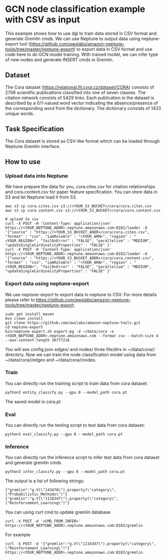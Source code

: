 # GCN node classification example with CSV as input
This example shows how to use dgl to train data stored in CSV format and generate Gremlin cmds. We can use Neptune to output data using neptune-export tool (https://github.com/awslabs/amazon-neptune-tools/tree/master/neptune-export) to export data in CSV format and use code here to do GCN model training. With trained model, we can infer type of new nodes and generate INSERT cmds in Gremlin.

## Dataset
The Cora dataset (https://relational.fit.cvut.cz/dataset/CORA) consists of 2708 scientific publications classified into one of seven classes. The citation network consists of 5429 links. Each publication in the dataset is described by a 0/1-valued word vector indicating the absence/presence of the corresponding word from the dictionary. The dictionary consists of 1433 unique words.

## Task Specification
The Cora dataset is stored as CSV-like format which can be loaded through Neptune Gremlin interface.

## How to use
### Upload data into Neptune
We have prepare the data for you, cora.cites.csv for citation relationships and cora.content.csv for paper feature specification.
You can store data in S3 and let Neptune load it from S3.

```
aws s3 cp cora.cites.csv s3://<YOUR_S3_BUCKET>/cora/cora.cites.csv
aws s3 cp cora.content.csv s3://<YOUR_S3_BUCKET>/cora/cora.content.csv

# upload to csv
curl -X POST -H 'Content-Type: application/json' https://<YOUR_NEPTUNE_ADDR>.neptune.amazonaws.com:8182/loader -d '{"source" : "https://<YOUR_S3_BUCKET_ADDR>/cora/cora.cites.csv", "format" : "csv", "iamRoleArn" : "<YOUR_ARN>", "region" : "<YOUR_REGION>", "failOnError" : "FALSE", "parallelism" : "MEDIUM", "updateSingleCardinalityProperties" : "FALSE" }'
curl -X POST -H 'Content-Type: application/json' https://<YOUR_NEPTUNE_ADDR>.neptune.amazonaws.com:8182/loader -d '{"source" : "https://<YOUR_S3_BUCKET_ADDR>/cora/cora.content.csv", "format" : "csv", "iamRoleArn" : "<YOUR_ARN>", "region" : "<YOUR_REGION>", "failOnError" : "FALSE", "parallelism" : "MEDIUM", "updateSingleCardinalityProperties" : "FALSE" }'
```

### Export data using neptune-export
We use neptune-export to export data in neptune to CSV. For more details please refer to https://github.com/awslabs/amazon-neptune-tools/tree/master/neptune-export.

```
sudo apt install maven
mvn clean install
git clone https://github.com/awslabs/amazon-neptune-tools.git
cd neptune-export
bin/neptune-export.sh export-pg -d ~/data/cora -e <YOUR_NEPTUNE_ADDR>.neptune.amazonaws.com --format csv --batch-size 4 --max-content-length 16777216
```

You will see config.json edges/ and nodes/ three file/dirs in ~/data/cora/<timeline>/ directory. Now we can train the node classification model using data from ~/data/cora/<timeline>/edges and ~/data/cora/<timeline>/nodes.

### Train
You can directly run the training script to train data from cora dataset:
```
python3 entity_classify.py --gpu 0 --model_path cora.pt
```

The saved model is cora.pt

### Eval
You can directly run the testing script to test data from cora dataset:
```
python3 eval_classify.py --gpu 0 --model_path cora.pt
```

### Inference
You can directly run the inference script to infer test data from cora dataset and generate gremlin cmds
```
python3 infer_classify.py --gpu 0 --model_path cora.pt
```

The output is a list of following strings:
```
{"gremlin":"g.V(\"143476\").property(\"category\", \"Probabilistic_Methods\")"}
{"gremlin":"g.V(\"1116347\").property(\"category\", \"Reinforcement_Learning\")"}
```

You can using curl cmd to update gremlin database
```
curl -X POST -d '<CMD_FROM_INFER>' https://<YOUR_NEPTUNE_ADDR>.neptune.amazonaws.com:8182/gremlin
```

For example
```
curl -X POST -d '{"gremlin":"g.V(\"1116347\").property(\"category\", \"Reinforcement_Learning\")"}' https://<YOUR_NEPTUNE_ADDR>.neptune.amazonaws.com:8182/gremlin
```